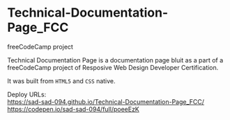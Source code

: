 # Technical-Documentation-Page_FCC
freeCodeCamp project

Technical Documentation Page is a documentation page bluit as a part of a freeCodeCamp project of Resposive Web Design Developer Certification.

It was built from `HTML5` and `CSS` native.

Deploy URLs: <br>
https://sad-sad-094.github.io/Technical-Documentation-Page_FCC/ <br>
https://codepen.io/sad-sad-094/full/poeeEzK
